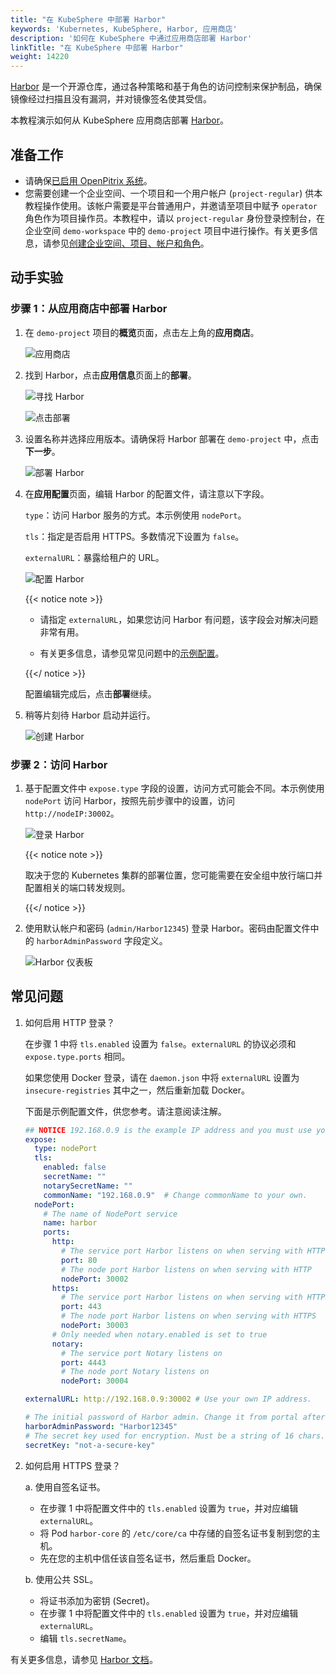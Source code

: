 ```yaml
---
title: "在 KubeSphere 中部署 Harbor"
keywords: 'Kubernetes, KubeSphere, Harbor, 应用商店'
description: '如何在 KubeSphere 中通过应用商店部署 Harbor'
linkTitle: "在 KubeSphere 中部署 Harbor"
weight: 14220
---
```

[Harbor](https://goharbor.io/) 是一个开源仓库，通过各种策略和基于角色的访问控制来保护制品，确保镜像经过扫描且没有漏洞，并对镜像签名使其受信。

本教程演示如何从 KubeSphere 应用商店部署 [Harbor](https://goharbor.io/)。

## 准备工作

- 请确保[已启用 OpenPitrix 系统](../../../pluggable-components/app-store/)。
- 您需要创建一个企业空间、一个项目和一个用户帐户 (`project-regular`) 供本教程操作使用。该帐户需要是平台普通用户，并邀请至项目中赋予 `operator` 角色作为项目操作员。本教程中，请以 `project-regular` 身份登录控制台，在企业空间 `demo-workspace` 中的 `demo-project` 项目中进行操作。有关更多信息，请参见[创建企业空间、项目、帐户和角色](../../../quick-start/create-workspace-and-project/)。

## 动手实验

### 步骤 1：从应用商店中部署 Harbor

1. 在 `demo-project` 项目的**概览**页面，点击左上角的**应用商店**。

   ![应用商店](/images/docs/zh-cn/appstore/built-in-apps/deploy-harbor-on-ks/app-store.PNG)

2. 找到 Harbor，点击**应用信息**页面上的**部署**。

   ![寻找 Harbor](/images/docs/zh-cn/appstore/built-in-apps/deploy-harbor-on-ks/find-harbor.PNG)

   ![点击部署](/images/docs/zh-cn/appstore/built-in-apps/deploy-harbor-on-ks/click-deploy.PNG)

3. 设置名称并选择应用版本。请确保将 Harbor 部署在 `demo-project` 中，点击**下一步**。

   ![部署 Harbor](/images/docs/zh-cn/appstore/built-in-apps/deploy-harbor-on-ks/deploy-harbor.PNG)

4. 在**应用配置**页面，编辑 Harbor 的配置文件，请注意以下字段。

   `type`：访问 Harbor 服务的方式。本示例使用 `nodePort`。

   `tls`：指定是否启用 HTTPS。多数情况下设置为 `false`。

   `externalURL`：暴露给租户的 URL。

   ![配置 Harbor](/images/docs/zh-cn/appstore/built-in-apps/deploy-harbor-on-ks/harbor-config.PNG)

   {{< notice note >}}

   - 请指定 `externalURL`，如果您访问 Harbor 有问题，该字段会对解决问题非常有用。

   - 有关更多信息，请参见常见问题中的[示例配置](#常见问题)。

   {{</ notice >}} 

   配置编辑完成后，点击**部署**继续。

5. 稍等片刻待 Harbor 启动并运行。

   ![创建 Harbor](/images/docs/zh-cn/appstore/built-in-apps/deploy-harbor-on-ks/creating-harbor.PNG)

### 步骤 2：访问 Harbor

1. 基于配置文件中 `expose.type` 字段的设置，访问方式可能会不同。本示例使用 `nodePort` 访问 Harbor，按照先前步骤中的设置，访问 `http://nodeIP:30002`。

   ![登录 Harbor](/images/docs/zh-cn/appstore/built-in-apps/deploy-harbor-on-ks/harbor-login.PNG)

   {{< notice note >}}

   取决于您的 Kubernetes 集群的部署位置，您可能需要在安全组中放行端口并配置相关的端口转发规则。

   {{</ notice >}} 

2. 使用默认帐户和密码 (`admin/Harbor12345`) 登录 Harbor。密码由配置文件中的 `harborAdminPassword` 字段定义。

   ![Harbor 仪表板](/images/docs/zh-cn/appstore/built-in-apps/deploy-harbor-on-ks/harbor-dashboard.jpg)

## 常见问题

1. 如何启用 HTTP 登录？

   在步骤 1 中将 `tls.enabled` 设置为 `false`。`externalURL` 的协议必须和 `expose.type.ports` 相同。

   如果您使用 Docker 登录，请在 `daemon.json` 中将 `externalURL` 设置为 `insecure-registries` 其中之一，然后重新加载 Docker。

   下面是示例配置文件，供您参考。请注意阅读注解。

   ```yaml
   ## NOTICE 192.168.0.9 is the example IP address and you must use your own.
   expose:
     type: nodePort
     tls:
       enabled: false
       secretName: ""
       notarySecretName: ""
       commonName: "192.168.0.9"  # Change commonName to your own.
     nodePort:
       # The name of NodePort service
       name: harbor
       ports:
         http:
           # The service port Harbor listens on when serving with HTTP
           port: 80
           # The node port Harbor listens on when serving with HTTP
           nodePort: 30002
         https:
           # The service port Harbor listens on when serving with HTTPS
           port: 443
           # The node port Harbor listens on when serving with HTTPS
           nodePort: 30003
         # Only needed when notary.enabled is set to true
         notary:
           # The service port Notary listens on
           port: 4443
           # The node port Notary listens on
           nodePort: 30004
   
   externalURL: http://192.168.0.9:30002 # Use your own IP address.
   
   # The initial password of Harbor admin. Change it from portal after launching Harbor
   harborAdminPassword: "Harbor12345"
   # The secret key used for encryption. Must be a string of 16 chars.
   secretKey: "not-a-secure-key"
   ```

2. 如何启用 HTTPS 登录？

    a. 使用自签名证书。
      * 在步骤 1 中将配置文件中的 `tls.enabled` 设置为 `true`，并对应编辑 `externalURL`。
      * 将 Pod `harbor-core` 的 `/etc/core/ca` 中存储的自签名证书复制到您的主机。
      * 先在您的主机中信任该自签名证书，然后重启 Docker。

    b. 使用公共 SSL。
      * 将证书添加为密钥 (Secret)。
      * 在步骤 1 中将配置文件中的 `tls.enabled` 设置为 `true`，并对应编辑 `externalURL`。
      * 编辑 `tls.secretName`。

有关更多信息，请参见 [Harbor 文档](https://goharbor.io/docs/2.1.0/)。